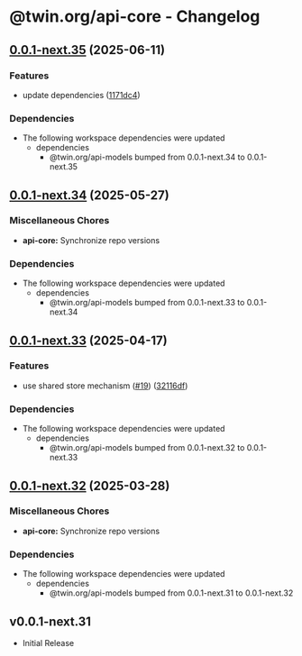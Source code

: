 # @twin.org/api-core - Changelog

## [0.0.1-next.35](https://github.com/twinfoundation/api/compare/api-core-v0.0.1-next.34...api-core-v0.0.1-next.35) (2025-06-11)


### Features

* update dependencies ([1171dc4](https://github.com/twinfoundation/api/commit/1171dc416a9481737f6a640e3cf30145768f37e9))


### Dependencies

* The following workspace dependencies were updated
  * dependencies
    * @twin.org/api-models bumped from 0.0.1-next.34 to 0.0.1-next.35

## [0.0.1-next.34](https://github.com/twinfoundation/api/compare/api-core-v0.0.1-next.33...api-core-v0.0.1-next.34) (2025-05-27)


### Miscellaneous Chores

* **api-core:** Synchronize repo versions


### Dependencies

* The following workspace dependencies were updated
  * dependencies
    * @twin.org/api-models bumped from 0.0.1-next.33 to 0.0.1-next.34

## [0.0.1-next.33](https://github.com/twinfoundation/api/compare/api-core-v0.0.1-next.32...api-core-v0.0.1-next.33) (2025-04-17)


### Features

* use shared store mechanism ([#19](https://github.com/twinfoundation/api/issues/19)) ([32116df](https://github.com/twinfoundation/api/commit/32116df3b4380a30137f5056f242a5c99afa2df9))


### Dependencies

* The following workspace dependencies were updated
  * dependencies
    * @twin.org/api-models bumped from 0.0.1-next.32 to 0.0.1-next.33

## [0.0.1-next.32](https://github.com/twinfoundation/api/compare/api-core-v0.0.1-next.31...api-core-v0.0.1-next.32) (2025-03-28)


### Miscellaneous Chores

* **api-core:** Synchronize repo versions


### Dependencies

* The following workspace dependencies were updated
  * dependencies
    * @twin.org/api-models bumped from 0.0.1-next.31 to 0.0.1-next.32

## v0.0.1-next.31

- Initial Release
